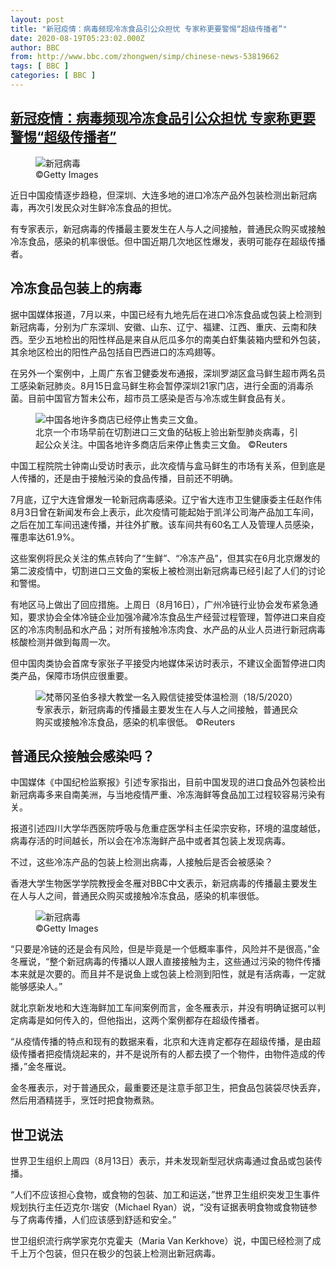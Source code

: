 ```yaml
---
layout: post
title: "新冠疫情：病毒频现冷冻食品引公众担忧 专家称更要警惕“超级传播者”"
date: 2020-08-19T05:23:02.000Z
author: BBC
from: http://www.bbc.com/zhongwen/simp/chinese-news-53819662
tags: [ BBC ]
categories: [ BBC ]
---
```

<!--1597814582000-->
[新冠疫情：病毒频现冷冻食品引公众担忧 专家称更要警惕“超级传播者”](http://www.bbc.com/zhongwen/simp/chinese-news-53819662)
------

<div>
<figure><img alt="新冠病毒" src="https://ichef.bbci.co.uk/news/600/cpsprodpb/12749/production/_111339557_a633848c-029c-4d1c-8cd2-5591cc6d0bc5.jpg" referrerpolicy="no-referrer"><br><figcaption> ©Getty Images</figcaption></figure><p class="story-body__introduction">近日中国疫情逐步趋稳，但深圳、大连多地的进口冷冻产品外包装检测出新冠病毒，再次引发民众对生鲜冷冻食品的担忧。</p><p>有专家表示，新冠病毒的传播最主要发生在人与人之间接触，普通民众购买或接触冷冻食品，感染的机率很低。但中国近期几次地区性爆发，表明可能存在超级传播者。</p><h2 class="story-body__crosshead">冷冻食品包装上的病毒</h2><p>据中国媒体报道，7月以来，中国已经有九地先后在进口冷冻食品或包装上检测到新冠病毒，分别为广东深圳、安徽、山东、辽宁、福建、江西、重庆、云南和陕西。至少五地检出的阳性样品是来自从厄瓜多尔的南美白虾集装箱内壁和外包装，其余地区检出的阳性产品包括自巴西进口的冻鸡翅等。</p><p>在另外一个案例中，上周广东省卫健委发布通报，深圳罗湖区盒马鲜生超市两名员工感染新冠肺炎。8月15日盒马鲜生称会暂停深圳21家门店，进行全面的消毒杀菌。目前中国官方暂未公布，超市员工感染是否与冷冻或生鲜食品有关。</p><figure><img alt="中国各地许多商店已经停止售卖三文鱼。" src="https://ichef.bbci.co.uk/news/600/cpsprodpb/15D23/production/_112897398_hi061956661.jpg" referrerpolicy="no-referrer"><br><figcaption>北京一个市场早前在切割进口三文鱼的砧板上验出新型肺炎病毒，引起公众关注。中国各地许多商店后来停止售卖三文鱼。 ©Reuters</figcaption></figure><p>中国工程院院士钟南山受访时表示，此次疫情与盒马鲜生的市场有关系，但到底是人传播的，还是由于接触污染的食品传播，目前还不明确。</p><p>7月底，辽宁大连曾爆发一轮新冠病毒感染。辽宁省大连市卫生健康委主任赵作伟8月3日曾在新闻发布会上表示，此次疫情可能起始于凯洋公司海产品加工车间，之后在加工车间迅速传播，并往外扩散。该车间共有60名工人及管理人员感染，罹患率达61.9%。</p><p>这些案例将民众关注的焦点转向了“生鲜”、“冷冻产品”，但其实在6月北京爆发的第二波疫情中，切割进口三文鱼的案板上被检测出新冠病毒已经引起了人们的讨论和警惕。</p><p>有地区马上做出了回应措施。上周日（8月16日），广州冷链行业协会发布紧急通知，要求协会全体冷链企业加强冷藏冷冻食品生产经营过程管理，暂停进口来自疫区的冷冻肉制品和水产品；对所有接触冷冻肉食、水产品的从业人员进行新冠病毒核酸检测并做到每周一次。</p><p>但中国肉类协会首席专家张子平接受内地媒体采访时表示，不建议全面暂停进口肉类产品，保障市场供应很重要。</p><figure><img alt="梵蒂冈圣伯多禄大教堂一名入殿信徒接受体温检测（18/5/2020）" src="https://ichef.bbci.co.uk/news/600/cpsprodpb/6DCA/production/_113560182_p08hpr6x.jpg" referrerpolicy="no-referrer"><br><figcaption>专家表示，新冠病毒的传播最主要发生在人与人之间接触，普通民众购买或接触冷冻食品，感染的机率很低。 ©Reuters</figcaption></figure><h2 class="story-body__crosshead">普通民众接触会感染吗？</h2><p>中国媒体《中国纪检监察报》引述专家指出，目前中国发现的进口食品外包装检出新冠病毒多来自南美洲，与当地疫情严重、冷冻海鲜等食品加工过程较容易污染有关。</p><p>报道引述四川大学华西医院呼吸与危重症医学科主任梁宗安称，环境的温度越低，病毒存活的时间越长，所以会在冷冻海鲜产品中或者其包装上发现病毒。</p><p>不过，这些冷冻产品的包装上检测出病毒，人接触后是否会被感染？</p><p>香港大学生物医学学院教授金冬雁对BBC中文表示，新冠病毒的传播最主要发生在人与人之间，普通民众购买或接触冷冻食品，感染的机率很低。</p><figure><img alt="新冠病毒" src="https://ichef.bbci.co.uk/news/600/cpsprodpb/A4DC/production/_111340224_be26613c-556e-492c-8efd-9a22f9ff6dfa.jpg" referrerpolicy="no-referrer"><br><figcaption> ©Getty Images</figcaption></figure><p>“只要是冷链的还是会有风险，但是毕竟是一个低概率事件，风险并不是很高，”金冬雁说，“整个新冠病毒的传播以人跟人直接接触为主，这些通过污染的物件传播本来就是次要的。而且并不是说鱼上或包装上检测到阳性，就是有活病毒，一定就能够感染人。”</p><p>就北京新发地和大连海鲜加工车间案例而言，金冬雁表示，并没有明确证据可以判定病毒是如何传入的，但他指出，这两个案例都存在超级传播者。</p><p>“从疫情传播的特点和现有的数据来看，北京和大连肯定都存在超级传播，是由超级传播者把疫情烧起来的，并不是说所有的人都去摸了一个物件，由物件造成的传播，”金冬雁说。</p><p>金冬雁表示，对于普通民众，最重要还是注意手部卫生，把食品包装袋尽快丢弃，然后用酒精搓手，烹饪时把食物煮熟。</p><h2 class="story-body__crosshead">世卫说法</h2><p>世界卫生组织上周四（8月13日）表示，并未发现新型冠状病毒通过食品或包装传播。</p><p>“人们不应该担心食物，或食物的包装、加工和运送，”世界卫生组织突发卫生事件规划执行主任迈克尔·瑞安（Michael Ryan）说，“没有证据表明食物或食物链参与了病毒传播，人们应该感到舒适和安全。”</p><p>世卫组织流行病学家克尔克霍夫（Maria Van Kerkhove）说，中国已经检测了成千上万个包装，但只在极少的包装上检测出新冠病毒。</p>
</div>
